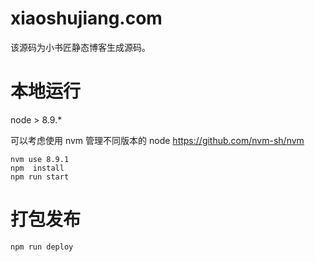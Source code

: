 # xiaoshujiang.com 

该源码为小书匠静态博客生成源码。

# 本地运行


node > 8.9.*

可以考虑使用 nvm 管理不同版本的 node
https://github.com/nvm-sh/nvm

```
nvm use 8.9.1
npm  install
npm run start
```

# 打包发布

```
npm run deploy
```
